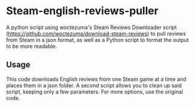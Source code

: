 # Steam-english-reviews-puller
 A python script using woctezuma's Steam Reviews Downloader script (https://github.com/woctezuma/download-steam-reviews) to pull reviews from Steam in a json format, as well as a Python script to format the output to be more readable.

 ## Usage

 This code downloads English reviews from one Steam game at a time and places them in a json folder. A second script allows you to clean up said script, keeping only a few parameters. For more options, use the original code.


